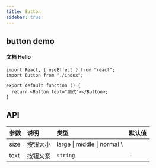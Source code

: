 ```yaml
---
title: Button
sidebar: true
---
```


## button demo

#### 文档 <Badge>Hello</Badge>

```tsx
import React, { useEffect } from "react";
import Button from "./index";

export default function () {
  return <Button text="测试"></Button>;
}
```

## API

| 参数 | 说明     | 类型                         | 默认值 |
| :--- | :------- | :--------------------------- | :----- |
| size | 按钮大小 | large \| middle \| normal \  |
| text | 按钮文案 | `string`                     | -      |
